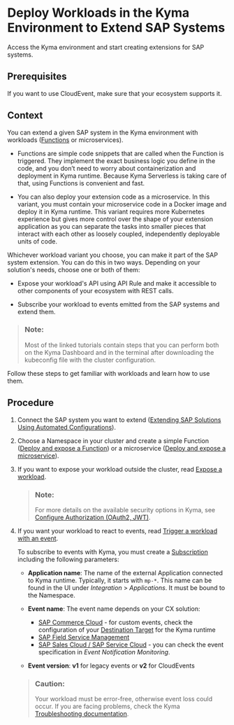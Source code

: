 <!-- loiofe4ba5b46f794037a4aee13df9df2d3c -->

# Deploy Workloads in the Kyma Environment to Extend SAP Systems

Access the Kyma environment and start creating extensions for SAP systems.



<a name="loiofe4ba5b46f794037a4aee13df9df2d3c__prereq_ryg_lph_3vb"/>

## Prerequisites

If you want to use CloudEvent, make sure that your ecosystem supports it.



<a name="loiofe4ba5b46f794037a4aee13df9df2d3c__context_qqq_khv_msb"/>

## Context

You can extend a given SAP system in the Kyma environment with workloads \([Functions](https://kyma-project.io/docs/kyma/latest/01-overview/main-areas/serverless/svls-01-overview) or microservices\).

-   Functions are simple code snippets that are called when the Function is triggered. They implement the exact business logic you define in the code, and you don’t need to worry about containerization and deployment in Kyma runtime. Because Kyma Serverless is taking care of that, using Functions is convenient and fast.

-   You can also deploy your extension code as a microservice. In this variant, you must contain your microservice code in a Docker image and deploy it in Kyma runtime. This variant requires more Kubernetes experience but gives more control over the shape of your extension application as you can separate the tasks into smaller pieces that interact with each other as loosely coupled, independently deployable units of code.


Whichever workload variant you choose, you can make it part of the SAP system extension. You can do this in two ways. Depending on your solution's needs, choose one or both of them:

-   Expose your workload's API using API Rule and make it accessible to other components of your ecosystem with REST calls.

-   Subscribe your workload to events emitted from the SAP systems and extend them.


> ### Note:  
> Most of the linked tutorials contain steps that you can perform both on the Kyma Dashboard and in the terminal after downloading the kubeconfig file with the cluster configuration.

Follow these steps to get familiar with workloads and learn how to use them.



<a name="loiofe4ba5b46f794037a4aee13df9df2d3c__steps_vg2_4hv_msb"/>

## Procedure

1.  Connect the SAP system you want to extend \([Extending SAP Solutions Using Automated Configurations](https://help.sap.com/docs/BTP/65de2977205c403bbc107264b8eccf4b/346864df64f24011b49abee07bbd79af.html)\).

2.  Choose a Namespace in your cluster and create a simple Function \([Deploy and expose a Function](https://kyma-project.io/docs/kyma/latest/02-get-started/02-deploy-expose-function)\) or a microservice \([Deploy and expose a microservice](https://kyma-project.io/docs/kyma/latest/02-get-started/03-deploy-expose-microservice)\).

3.  If you want to expose your workload outside the cluster, read [Expose a workload](https://kyma-project.io/docs/kyma/latest/03-tutorials/00-api-exposure/apix-03-expose-workload-apigateway/).

    > ### Note:  
    > For more details on the available security options in Kyma, see [Configure Authorization \(OAuth2, JWT\)](https://kyma-project.io/docs/kyma/latest/05-technical-reference/apix-01-config-authorizations-apigateway).

4.  If you want your workload to react to events, read [Trigger a workload with an event](https://kyma-project.io/docs/kyma/latest/02-get-started/04-trigger-workload-with-event/).

    To subscribe to events with Kyma, you must create a [Subscription](https://kyma-project.io/docs/kyma/latest/02-get-started/04-trigger-workload-with-event/#create-a-subscription) including the following parameters:

    -   **Application name**: The name of the external Application connected to Kyma runtime. Typically, it starts with `mp-*`. This name can be found in the UI under *Integration* \> *Applications*. It must be bound to the Namespace.
    -   **Event name**: The event name depends on your CX solution:
        -   [SAP Commerce Cloud](https://help.sap.com/viewer/d0224eca81e249cb821f2cdf45a82ace/2105/en-US/81d15ea98eaa451594dac05a9d3f06b5.html) - for custom events, check the configuration of your [Destination Target](https://help.sap.com/viewer/d0224eca81e249cb821f2cdf45a82ace/2105/en-US/3e882f46581a46f0ba9518a90d268c56.html) for the Kyma runtime
        -   [SAP Field Service Management](https://help.sap.com/viewer/fsm_integration/Cloud/en-US/kyma-connector.html)
        -   [SAP Sales Cloud / SAP Service Cloud](https://help.sap.com/viewer/d5fec61c279741048109d851d4d3d1ad/LATEST/en-US/f9d56b2aeb3f42ddb8770fd31d4a115f.html) - you can check the event specification in *Event Notification Monitoring*.

    -   **Event version**: **v1** for legacy events or **v2** for CloudEvents

    > ### Caution:  
    > Your workload must be error-free, otherwise event loss could occur. If you are facing problems, check the Kyma [Troubleshooting documentation](https://kyma-project.io/docs/kyma/latest/04-operation-guides/troubleshooting/).


